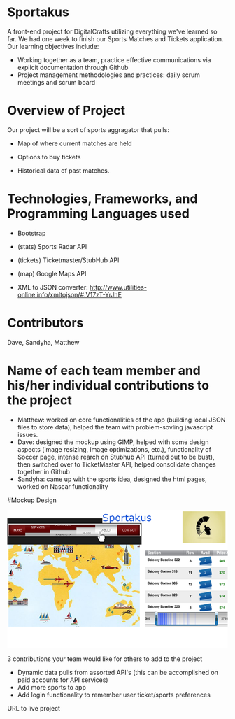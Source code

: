 # Sportakus
A front-end project for DigitalCrafts utilizing everything we've learned so far. We had one week to finish our Sports Matches and Tickets application. Our learning objectives include:
* Working together as a team, practice effective communications via explicit documentation through Github
* Project management methodologies and practices: daily scrum meetings and scrum board


# Overview of Project
Our project will be a sort of sports aggragator that pulls: 
* Map of where current matches are held

* Options to buy tickets

* Historical data of past matches.



# Technologies, Frameworks, and Programming Languages used
* Bootstrap

* (stats) Sports Radar API

* (tickets) Ticketmaster/StubHub API

* (map) Google Maps API

* XML to JSON converter: http://www.utilities-online.info/xmltojson/#.V17zT-YrJhE


# Contributors
Dave, Sandyha, Matthew

# Name of each team member and his/her individual contributions to the project
* Matthew: worked on core functionalities of the app (building local JSON files to store data), helped the team with problem-sovling javascript issues.
* Dave: designed the mockup using GIMP, helped with some design aspects (image resizing, image optimizations, etc.), functionality of Soccer page, intense rearch on Stubhub API (turned out to be bust), then switched over to TicketMaster API, helped consolidate changes together in Github
* Sandyha: came up with the sports idea, designed the html pages, worked on Nascar functionality

#Mockup Design


![screenshot](images/screenshot.png)


3 contributions your team would like for others to add to the project
* Dynamic data pulls from assorted API's (this can be accomplished on paid accounts for API services)
* Add more sports to app
* Add login functionality to remember user ticket/sports preferences



URL to live project


